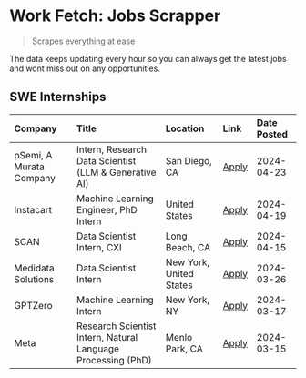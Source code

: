 # Work Fetch: Jobs Scrapper
> Scrapes everything at ease

The data keeps updating every hour so you can always get the latest jobs and wont miss out on any opportunities.

## SWE Internships
<!--START_SECTION:workfetch-->
| Company                 | Title                                                        | Location                | Link                                                                                                                                                                                                                                                                         | Date Posted   |
|:------------------------|:-------------------------------------------------------------|:------------------------|:-----------------------------------------------------------------------------------------------------------------------------------------------------------------------------------------------------------------------------------------------------------------------------|:--------------|
| pSemi, A Murata Company | Intern, Research Data Scientist (LLM & Generative AI)        | San Diego, CA           | [Apply](https://www.linkedin.com/jobs/view/intern-research-data-scientist-llm-generative-ai-at-psemi-a-murata-company-3887074168?position=4&pageNum=0&refId=qiBs%2Ftyz1x5UkxACW57yRg%3D%3D&trackingId=HWaPIpJ2c0TSsZgalKZE6Q%3D%3D&trk=public_jobs_jserp-result_search-card) | 2024-04-23    |
| Instacart               | Machine Learning Engineer, PhD Intern                        | United States           | [Apply](https://www.linkedin.com/jobs/view/machine-learning-engineer-phd-intern-at-instacart-3901991739?position=2&pageNum=0&refId=qiBs%2Ftyz1x5UkxACW57yRg%3D%3D&trackingId=WUei%2Fp4ssLtl%2FNaJ%2Fkl2MQ%3D%3D&trk=public_jobs_jserp-result_search-card)                    | 2024-04-19    |
| SCAN                    | Data Scientist Intern, CXI                                   | Long Beach, CA          | [Apply](https://www.linkedin.com/jobs/view/data-scientist-intern-cxi-at-scan-3899690492?position=9&pageNum=0&refId=qiBs%2Ftyz1x5UkxACW57yRg%3D%3D&trackingId=P14qJGqB5TC45lt3Yj16OA%3D%3D&trk=public_jobs_jserp-result_search-card)                                          | 2024-04-15    |
| Medidata Solutions      | Data Scientist Intern                                        | New York, United States | [Apply](https://www.linkedin.com/jobs/view/data-scientist-intern-at-medidata-solutions-3810253704?position=8&pageNum=0&refId=qiBs%2Ftyz1x5UkxACW57yRg%3D%3D&trackingId=1TJzl2WBzDVnPiEKjoXVlw%3D%3D&trk=public_jobs_jserp-result_search-card)                                | 2024-03-26    |
| GPTZero                 | Machine Learning Intern                                      | New York, NY            | [Apply](https://www.linkedin.com/jobs/view/machine-learning-intern-at-gptzero-3860723963?position=7&pageNum=0&refId=qiBs%2Ftyz1x5UkxACW57yRg%3D%3D&trackingId=2N7DPDl2OMSQpu4dXwOa6g%3D%3D&trk=public_jobs_jserp-result_search-card)                                         | 2024-03-17    |
| Meta                    | Research Scientist Intern, Natural Language Processing (PhD) | Menlo Park, CA          | [Apply](https://www.linkedin.com/jobs/view/research-scientist-intern-natural-language-processing-phd-at-meta-3858718375?position=10&pageNum=0&refId=qiBs%2Ftyz1x5UkxACW57yRg%3D%3D&trackingId=I9qh3lThp9c8zftqRc2zGQ%3D%3D&trk=public_jobs_jserp-result_search-card)         | 2024-03-15    |
<!--END_SECTION:workfetch-->
